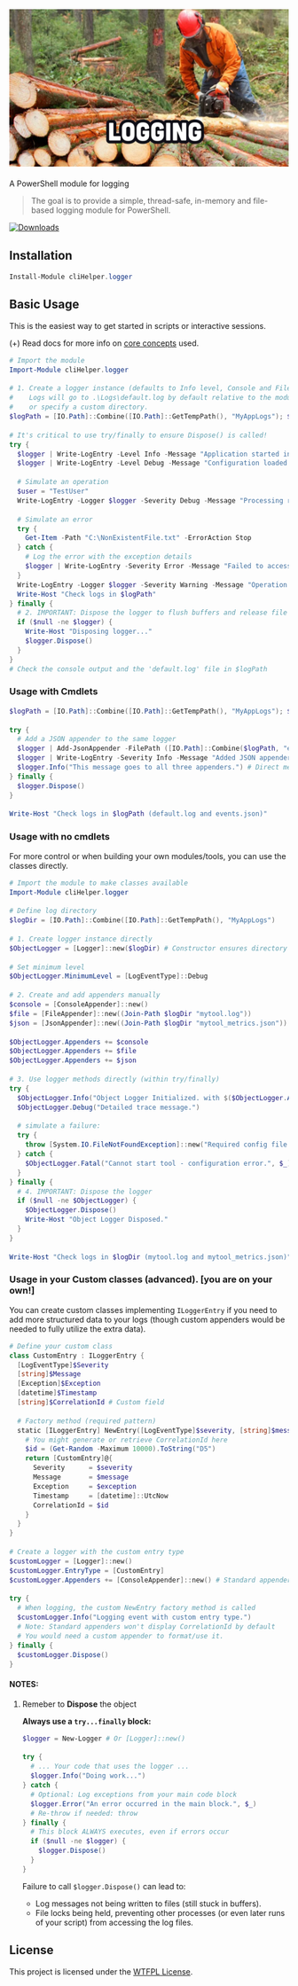 ﻿## [![cliHelper.logger](docs/images/logging.png)](https://www.PowerShellgallery.com/packages/cliHelper.logger)

A PowerShell module for logging

>The goal is to provide a simple, thread-safe, in-memory and file-based logging module for PowerShell.

[![Downloads](https://img.shields.io/powershellgallery/dt/cliHelper.logger.svg?style=flat&logo=powershell&color=blue)](https://www.PowerShellgallery.com/packages/cliHelper.logger)

## Installation

```PowerShell
Install-Module cliHelper.logger
```

## Basic Usage

This is the easiest way to get started in scripts or interactive sessions.

(+) Read docs for more info on [core concepts](docs/Readme.md) used.

```PowerShell
# Import the module
Import-Module cliHelper.logger

# 1. Create a logger instance (defaults to Info level, Console and File appenders)
#    Logs will go to .\Logs\default.log by default relative to the module path,
#    or specify a custom directory.
$logPath = [IO.Path]::Combine([IO.Path]::GetTempPath(), "MyAppLogs"); $logger = New-Logger -LogDir $logPath -Level Debug

# It's critical to use try/finally to ensure Dispose() is called!
try {
  $logger | Write-LogEntry -Level Info -Message "Application started in directory: $logPath"
  $logger | Write-LogEntry -Level Debug -Message "Configuration loaded."

  # Simulate an operation
  $user = "TestUser"
  Write-LogEntry -Logger $logger -Severity Debug -Message "Processing request for user: $user"

  # Simulate an error
  try {
    Get-Item -Path "C:\NonExistentFile.txt" -ErrorAction Stop
  } catch {
    # Log the error with the exception details
    $logger | Write-LogEntry -Severity Error -Message "Failed to access critical file." -Exception $_.Exception
  }
  Write-LogEntry -Logger $logger -Severity Warning -Message "Operation completed with warnings."
  Write-Host "Check logs in $logPath"
} finally {
  # 2. IMPORTANT: Dispose the logger to flush buffers and release file handles
  if ($null -ne $logger) {
    Write-Host "Disposing logger..."
    $logger.Dispose()
  }
}
# Check the console output and the 'default.log' file in $logPath
```

### Usage with Cmdlets

```PowerShell
$logPath = [IO.Path]::Combine([IO.Path]::GetTempPath(), "MyAppLogs"); $logger = New-Logger -LogDir $logPath

try {
  # Add a JSON appender to the same logger
  $logger | Add-JsonAppender -FilePath ([IO.Path]::Combine($logPath, "events.json"))
  $logger | Write-LogEntry -Severity Info -Message "Added JSON appender. Logs now go to Console, default.log, and events.json"
  $logger.Info("This message goes to all three appenders.") # Direct method call also works
} finally {
  $logger.Dispose()
}

Write-Host "Check logs in $logPath (default.log and events.json)"
```

### Usage with no cmdlets

For more control or when building your own modules/tools, you can use the classes directly.

```PowerShell
# Import the module to make classes available
Import-Module cliHelper.logger

# Define log directory
$logDir = [IO.Path]::Combine([IO.Path]::GetTempPath(), "MyAppLogs")

# 1. Create logger instance directly
$ObjectLogger = [Logger]::new($logDir) # Constructor ensures directory exists

# Set minimum level
$ObjectLogger.MinimumLevel = [LogEventType]::Debug

# 2. Create and add appenders manually
$console = [ConsoleAppender]::new()
$file = [FileAppender]::new((Join-Path $logDir "mytool.log"))
$json = [JsonAppender]::new((Join-Path $logDir "mytool_metrics.json"))

$ObjectLogger.Appenders += $console
$ObjectLogger.Appenders += $file
$ObjectLogger.Appenders += $json

# 3. Use logger methods directly (within try/finally)
try {
  $ObjectLogger.Info("Object Logger Initialized. with $($ObjectLogger.Appenders.Count) appenders.")
  $ObjectLogger.Debug("Detailed trace message.")

  # simulate a failure:
  try {
    throw [System.IO.FileNotFoundException]::new("Required config file missing", "config.xml")
  } catch {
    $ObjectLogger.Fatal("Cannot start tool - configuration error.", $_)
  }
} finally {
  # 4. IMPORTANT: Dispose the logger
  if ($null -ne $ObjectLogger) {
    $ObjectLogger.Dispose()
    Write-Host "Object Logger Disposed."
  }
}

Write-Host "Check logs in $logDir (mytool.log and mytool_metrics.json)"
```

### Usage in your Custom classes (advanced). [you are on your own!]

You can create custom classes implementing `ILoggerEntry` if you need to add more structured data to your logs (though custom appenders would be needed to fully utilize the extra data).

```PowerShell
# Define your custom class
class CustomEntry : ILoggerEntry {
  [LogEventType]$Severity
  [string]$Message
  [Exception]$Exception
  [datetime]$Timestamp
  [string]$CorrelationId # Custom field

  # Factory method (required pattern)
  static [ILoggerEntry] NewEntry([LogEventType]$severity, [string]$message, [System.Exception]$exception) {
    # You might generate or retrieve CorrelationId here
    $id = (Get-Random -Maximum 10000).ToString("D5")
    return [CustomEntry]@{
      Severity      = $severity
      Message       = $message
      Exception     = $exception
      Timestamp     = [datetime]::UtcNow
      CorrelationId = $id
    }
  }
}

# Create a logger with the custom entry type
$customLogger = [Logger]::new()
$customLogger.EntryType = [CustomEntry]
$customLogger.Appenders += [ConsoleAppender]::new() # Standard appender

try {
  # When logging, the custom NewEntry factory method is called
  $customLogger.Info("Logging event with custom entry type.")
  # Note: Standard appenders won't display CorrelationId by default
  # You would need a custom appender to format/use it.
} finally {
  $customLogger.Dispose()
}
```

#### NOTES:

1. Remeber to **Dispose** the object

    **Always use a `try...finally` block:**

    ```PowerShell
    $logger = New-Logger # Or [Logger]::new()

    try {
      # ... Your code that uses the logger ...
      $logger.Info("Doing work...")
    } catch {
      # Optional: Log exceptions from your main code block
      $logger.Error("An error occurred in the main block.", $_)
      # Re-throw if needed: throw
    } finally {
      # This block ALWAYS executes, even if errors occur
      if ($null -ne $logger) {
        $logger.Dispose()
      }
    }
    ```
    Failure to call `$logger.Dispose()` can lead to:
      *   Log messages not being written to files (still stuck in buffers).
      *   File locks being held, preventing other processes (or even later runs of your script) from accessing the log files.

## License

This project is licensed under the [WTFPL License](LICENSE).
